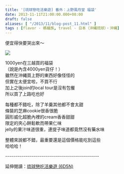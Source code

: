 ```yaml
---
title: '[琉球戀吃活樂遊] 番外：上野風月堂 福袋'
date: 2013-11-11T21:00:00.000+08:00
draft: false
aliases: [ "/2013/11/blog-post_11.html" ]
tags : [flavor - 螞蟻族, travel - 日本（沖縄琉球）・沖縄]
---
```


便宜得快要哭出來～  

[![](https://3.bp.blogspot.com/-L48aV0kA168/XCdIzX2PRgI/AAAAAAAAChc/mzt4qKW047YtuT2ubixSTNjiegmb57UAwCLcBGAs/s640/51.jpg)](https://3.bp.blogspot.com/-L48aV0kA168/XCdIzX2PRgI/AAAAAAAAChc/mzt4qKW047YtuT2ubixSTNjiegmb57UAwCLcBGAs/s1600/51.jpg)

1000yen在三越買的福袋  
（說是內含4000yen貨仔！）  
雖然在沖縄買上野的東西好像怪怪的  
但實在太便宜啦，不買不行  
加上之後join的local tour是沒有包餐  
所以買了上路吃也好  
  
每種都不錯吃，除了羊羹其他都不會太甜  
條裝的芝麻cookie很香很脆  
圓形威化超脆內裡的cream香香甜甜  
限定的夾心餅鬆軟而帶果仁味  
jelly的果汁味道很重，連提子味道都竟然沒有藥水味  
  
整體來說都不錯，最重要還是這個價格能吃到這些  
哈哈哈！  
  
\-----------------------------------------------  
  
延伸閱讀：[琉球戀吃活樂遊 (6D5N)](http://www.hidie.net/2013/11/6d5n_23.html)